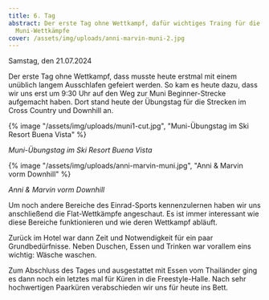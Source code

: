 ```yaml
---
title: 6. Tag
abstract: Der erste Tag ohne Wettkampf, dafür wichtiges Traing für die kommenden
  Muni-Wettkämpfe
cover: /assets/img/uploads/anni-marvin-muni-2.jpg
---
```

Samstag, den 21.07.2024

Der erste Tag ohne Wettkampf, dass musste heute erstmal mit einem unüblich langem Ausschlafen gefeiert werden. So kam es heute dazu, dass wir uns erst um 9:30 Uhr auf den Weg zur Muni Beginner-Strecke aufgemacht haben. Dort stand heute der Übungstag für die Strecken im Cross Country und Downhill an.

{% image "/assets/img/uploads/muni1-cut.jpg", "Muni-Übungstag im Ski Resort Buena Vista" %}

*Muni-Übungstag im Ski Resort Buena Vista*

{% image "/assets/img/uploads/anni-marvin-muni.jpg", "Anni & Marvin vorm Downhill" %}

*Anni & Marvin vorm Downhill*

Um noch andere Bereiche des Einrad-Sports kennenzulernen haben wir uns anschließend die Flat-Wettkämpfe angeschaut. Es ist immer interessant wie diese Bereiche funktionieren und wie deren Wettkampf abläuft. 

Zurück im Hotel war dann Zeit und Notwendigkeit für ein paar Grundbedürfnisse. Neben Duschen, Essen und Trinken war vorallem eins wichtig: Wäsche waschen.

Zum Abschluss des Tages und ausgestattet mit Essen vom Thailänder ging es dann noch ein letztes mal für Küren in die Freestyle-Halle. Nach sehr hochwertigen Paarküren verabschieden wir uns für heute ins Bett.
